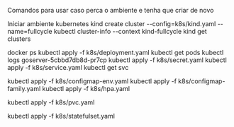 Comandos para usar caso perca o ambiente e tenha que criar de novo

Iniciar ambiente kubernetes
kind create cluster --config=k8s/kind.yaml --name=fullcycle
kubectl cluster-info --context kind-fullcycle
kind get clusters

docker ps 
kubectl apply -f k8s/deployment.yaml
kubectl get pods
kubectl logs goserver-5cbbd7db8d-pr7cp
kubectl apply -f k8s/secret.yaml
kubectl apply -f k8s/service.yaml
kubectl get svc

kubectl apply -f k8s/configmap-env.yaml
kubectl apply -f k8s/configmap-family.yaml
kubectl apply -f k8s/hpa.yaml

kubectl apply -f k8s/pvc.yaml

kubectl apply -f k8s/statefulset.yaml
